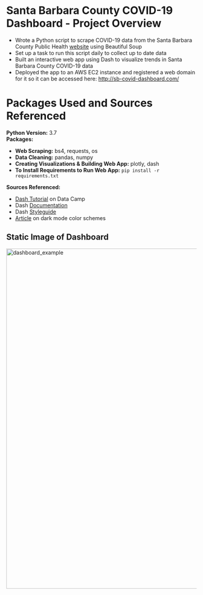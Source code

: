 # Santa Barbara County COVID-19 Dashboard - Project Overview
* Wrote a Python script to scrape COVID-19 data from the Santa Barbara County Public Health [website](https://publichealthsbc.org/status-reports/) using Beautiful Soup   
* Set up a task to run this script daily to collect up to date data
* Built an interactive web app using Dash to visualize trends in Santa Barbara County COVID-19 data
* Deployed the app to an AWS EC2 instance and registered a web domain for it so it can be accessed here: http://sb-covid-dashboard.com/ 

# Packages Used and Sources Referenced     
**Python Version:** 3.7      
**Packages:**         
* **Web Scraping:** bs4, requests, os    
* **Data Cleaning:** pandas, numpy   
* **Creating Visualizations & Building Web App:** plotly, dash   
* **To Install Requirements to Run Web App:** `pip install -r requirements.txt`

**Sources Referenced:**         
* [Dash Tutorial](https://www.datacamp.com/community/tutorials/learn-build-dash-python?utm_source=adwords_ppc&utm_campaignid=1565261270&utm_adgroupid=67750485268&utm_device=c&utm_keyword=&utm_matchtype=b&utm_network=g&utm_adpostion=&utm_creative=295208661496&utm_targetid=aud-299261629574:dsa-429603003980&utm_loc_interest_ms=&utm_loc_physical_ms=9031645&gclid=CjwKCAjwtNf6BRAwEiwAkt6UQlSmdbDhLHLgdjL4i0Zk2yoxg0N_5PAFsVQP1uH4GTCaTbDS0i2jnBoCW6gQAvD_BwE) on Data Camp   
* Dash [Documentation](https://dash.plotly.com/)    
* Dash [Styleguide](https://codepen.io/chriddyp/pen/dZVMbK)     
* [Article](https://codeburst.io/50-shades-of-dark-mode-gray-d3e9907b1194) on dark mode color schemes     

## Static Image of Dashboard
<img src="https://github.com/bryandaetz1/SB_County_COVID-19_Data/blob/master/Images/dashboard.png" alt="dashboard_example" width = "900"/>
